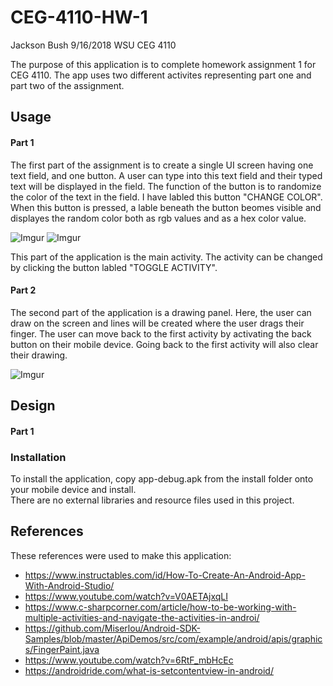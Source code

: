 # CEG-4110-HW-1
Jackson Bush
9/16/2018
WSU CEG 4110

The purpose of this application is to complete homework assignment 1 for CEG 4110. The app uses two different activites representing part one and part two of the assignment. 

## Usage
#### Part 1

The first part of the assignment is to create a single UI screen having one text field, and one button. A user can type into this text field and their typed text will be displayed in the field. The function of the button is to randomize the color of the text in the field. I have labled this button "CHANGE COLOR". When this button is pressed, a lable beneath the button beomes visible and displayes the random color both as rgb values and as a hex color value. 

![Imgur](https://i.imgur.com/SkqW1p1.png "Part 1") 
![Imgur](https://imgur.com/POmOe7l "Part 1")

This part of the application is the main activity. The activity can be changed by clicking the button labled "TOGGLE ACTIVITY".

#### Part 2

The second part of the application is a drawing panel. Here, the user can draw on the screen and lines will be created where the user drags their finger. The user can move back to the first activity by activating the back button on their mobile device. Going back to the first activity will also clear their drawing. 

![Imgur]( https://imgur.com/SJLBH11 "Part 2")

## Design
#### Part 1




### Installation 

To install the application, copy app-debug.apk from the install folder onto your mobile device and install.  
There are no external libraries and resource files used in this project. 

## References 
These references were used to make this application:
* https://www.instructables.com/id/How-To-Create-An-Android-App-With-Android-Studio/
* https://www.youtube.com/watch?v=V0AETAjxqLI
* https://www.c-sharpcorner.com/article/how-to-be-working-with-multiple-activities-and-navigate-the-activities-in-androi/
* https://github.com/Miserlou/Android-SDK-Samples/blob/master/ApiDemos/src/com/example/android/apis/graphics/FingerPaint.java
* https://www.youtube.com/watch?v=6RtF_mbHcEc
* https://androidride.com/what-is-setcontentview-in-android/
